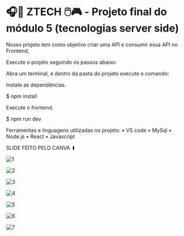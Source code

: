 #  🎧📱 ZTECH 🖱️🎮 - Projeto final do módulo 5 (tecnologias server side)




Nosso projeto tem como objetivo criar uma API e consumir essa API no Frontend,



Execute o projeto seguindo os passos abaixo: 





Abra um terminal, e dentro da pasta do projeto execute o comando:


Instale as dependências. 


$ npm install 


Execute o frontend. 


$ npm run dev




Ferramentas e linguagens utilizadas no projeto:
• VS code 
• MySql 
• Node.js 
• React
• Javascript  





SLIDE FEITO PELO CANVA ⬇






![1](https://user-images.githubusercontent.com/116725554/229649183-1c5731d1-2d2f-4c25-807f-335c3310aa9e.png)



![2](https://user-images.githubusercontent.com/116725554/229649202-9ceade40-94e4-44af-adb7-7bb810d0db3e.png)



![3](https://user-images.githubusercontent.com/116725554/229649214-d9952f95-21d7-4c11-9b4c-93642e96c9da.png)



![4](https://user-images.githubusercontent.com/116725554/229649234-f80d02fe-0b7f-46f3-b752-59450c4e6599.png)



![5](https://user-images.githubusercontent.com/116725554/229649255-99fcfc44-bb36-411c-9696-417b3e96cd1e.png)



![6](https://user-images.githubusercontent.com/116725554/229649274-1aa37f57-ad7a-4285-95eb-bf5a07f7487a.png)



![7](https://user-images.githubusercontent.com/116725554/229649298-cd4a90c7-3da5-430b-a12c-336cc69bfb5d.png)


